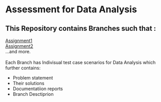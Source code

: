 # Assessment for Data Analysis
## This Repository contains Branches such that : <br />
[Assignment1](https://github.com/anindyadas2001/assessment_data_analysis/tree/Assignment1) <br />
[Assignment2](https://github.com/anindyadas2001/assessment_data_analysis/tree/Assignment2) <br />
...and more. <br />
<br />
Each Branch has Indivisual test case scenarios for Data Analysis which further contains: <br />
* Problem statement
* Their  solutions
* Documentatiion reports
* Branch Desctiprion 
